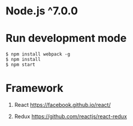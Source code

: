 # Node.js ^7.0.0

# Run development mode
  ```
  $ npm install webpack -g
  $ npm install 
  $ npm start
  ```
    
# Framework
  1. React 
  https://facebook.github.io/react/

  2. Redux
  https://github.com/reactjs/react-redux
